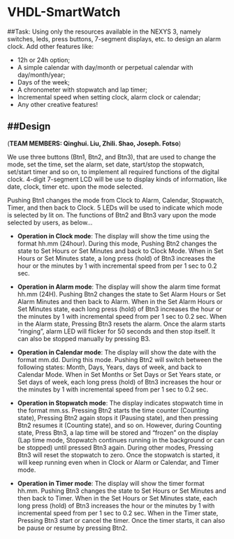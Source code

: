 # VHDL-SmartWatch
##Task:
Using only the resources available in the NEXYS 3, namely switches, leds, press buttons, 7-segment displays, etc. to design an alarm clock. Add other features like:

* 12h or 24h option; 
* A simple calendar with day/month or perpetual calendar with day/month/year; 
* Days of the week; 
* A chronometer with stopwatch and lap timer; 
* Incremental speed when setting clock, alarm clock or calendar; 
* Any other creative features!

##Design
--
(**TEAM MEMBERS: Qinghui. Liu, Zhili. Shao, Joseph. Fotso**)

We use three buttons (Btn1, Btn2, and Btn3), that are used to change the mode, set the time, set the alarm, set date, start/stop the stopwatch, set/start timer and so on, to implement all required functions of the digital clock. 4-digit 7-segment LCD will be use to display kinds of information, like date, clock, timer etc. upon the mode selected. 

Pushing Btn1 changes the mode from Clock to Alarm, Calendar, Stopwatch, Timer, and then back to Clock. 5 LEDs will be used to indicate which mode is selected by lit on. The functions of Btn2 and Btn3 vary upon the mode selected by users, as below… - **Operation in Clock mode**: The display will show the time using the format hh.mm (24hour). During this mode, Pushing Btn2 changes the state to Set Hours or Set Minutes and back to Clock Mode. When in Set Hours or Set Minutes state, a long press (hold) of Btn3 increases the hour or the minutes by 1 with incremental speed from per 1 sec to 0.2 sec. - **Operation in Alarm mode**: The display will show the alarm time format hh.mm (24H). Pushing Btn2 changes the state to Set Alarm Hours or Set Alarm Minutes and then back to Alarm. When in the Set Alarm Hours or Set Minutes state, each long press (hold) of Btn3 increases the hour or the minutes by 1 with incremental speed from per 1 sec to 0.2 sec. When in the Alarm state, Pressing Btn3 resets the alarm. Once the alarm starts “ringing”, alarm LED will flicker for 50 seconds and then stop itself. It can also be stopped manually by pressing B3. - **Operation in Calendar mode**: The display will show the date with the format mm.dd. During this mode. Pushing Btn2 will switch between the following states: Month, Days, Years, days of week, and back to Calendar Mode. When in Set Months or Set Days or Set Years state, or Set days of week, each long press (hold) of Btn3 increases the hour or the minutes by 1 with incremental speed from per 1 sec to 0.2 sec. - **Operation in Stopwatch mode**: The display indicates stopwatch time in the format mm.ss. Pressing Btn2 starts the time counter (Counting state), Pressing Btn2 again stops it (Pausing state), and then pressing Btn2 resumes it (Counting state), and so on. However, during Counting state, Press Btn3, a lap time will be stored and “frozen” on the display (Lap time mode, Stopwatch continues running in the background or can be stopped) until pressed Btn3 again. During other modes, Pressing Btn3 will reset the stopwatch to zero. Once the stopwatch is started, it will keep running even when in Clock or Alarm or Calendar, and Timer mode. - **Operation in Timer mode**: The display will show the timer format hh.mm. Pushing Btn3 changes the state to Set Hours or Set Minutes and then back to Timer. When in the Set Hours or Set Minutes state, each long press (hold) of Btn3 increases the hour or the minutes by 1 with incremental speed from per 1 sec to 0.2 sec. When in the Timer state, Pressing Btn3 start or cancel the timer. Once the timer starts, it can also be pause or resume by pressing Btn2.
